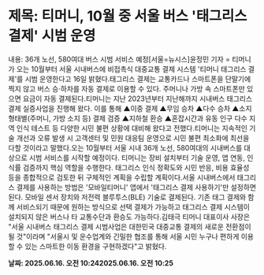# **제목: 티머니, 10월 중 서울 버스 '태그리스 결제' 시범 운영**

  내용: 36개 노선, 580여대 버스 시범 서비스 예정[서울=뉴시스]윤정민 기자 = 티머니가 오는 10월부터 서울 시내버스에 비접촉식 대중교통 결제 시스템 '티머니 태그리스 결제'를 시범 운영한다고 16일 밝혔다.태그리스 결제는 교통카드나 스마트폰을 단말기에 찍지 않고 버스 승·하차를 자동 결제로 이용할 수 있다. 주머니나 가방 속 스마트폰만 있으면 요금이 자동 결제된다.티머니는 지난 2023년부터 지난해까지 시내버스 태그리스 결제 실증사업을 진행해 왔다. 이를 통해 ▲이중 결제 ▲무임 승차 ▲다수 승차 ▲소지 형태별(주머니, 가방 소지 등) 결제 검증 ▲지하철 환승 ▲혼잡시간과 유동 인구 다수 지역 인식 테스트 등 다양한 시민 불편 상황에 대비해 왔다고 전했다.티머니는 지속적인 기술 개선과 오류 발생 시 고객센터 및 민원 대응팀 운영으로 시민 불편 최소화에 최선을 다할 것이라고 말했다.오는 10월부터 서울 시내 36개 노선, 580여대의 시내버스를 대상으로 시범 서비스를 시작할 예정이다. 티머니는 장비 설치부터 기술 운영, 앱 연동, 인식률 검증까지 핵심 역할을 수행한다. 태그리스 인식 정확도와 시민 반응, 비용 효율성 등을 종합적으로 검토한 뒤 구체적인 계획을 수립할 계획이다.서울 시내버스에서 태그리스 결제를 사용하는 방법은 '모바일티머니' 앱에서 '태그리스 결제 사용하기'만 설정하면 된다. 모바일 센서 장치와 저전력 블루투스(BLE) 기술로 결제된다. 기존 태그 결제와 함께 서비스되기 때문에 원하는 방식으로 선택 결제가 가능하고 태그리스 결제 시스템이 설치되지 않은 버스나 타 교통수단과 환승도 가능하다.김태극 티머니 대표이사 사장은 "서울 시내버스 태그리스 결제 시범사업은 대한민국 대중교통 결제의 새로운 전환점이 될 것"이라며 "서울시 및 운수업계와 긴밀한 협조를 통해 서울 시민 누구나 편하게 이용할 수 있는 스마트한 이동 환경을 구현하겠다"고 밝혔다.

  **날짜: 2025.06.16. 오전 10:242025.06.16. 오전 10:25**